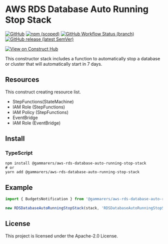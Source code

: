 # AWS RDS Database Auto Running Stop Stack

[![GitHub](https://img.shields.io/github/license/gammarers/aws-rds-database-auto-running-stop-stack?style=flat-square)](https://github.com/gammarers/aws-rds-database-auto-running-stop-stack/blob/main/LICENSE)
[![npm (scoped)](https://img.shields.io/npm/v/@gammarer/aws-rds-database-auto-running-stop-stack?style=flat-square)](https://www.npmjs.com/package/@gammarer/aws-rds-database-auto-running-stop-stack)
[![GitHub Workflow Status (branch)](https://img.shields.io/github/actions/workflow/status/gammarers/aws-rds-database-auto-running-stop-stack/release.yml?branch=main&label=release&style=flat-square)](https://github.com/gammarers/aws-rds-database-auto-running-stop-stack/actions/workflows/release.yml)
[![GitHub release (latest SemVer)](https://img.shields.io/github/v/release/gammarers/aws-rds-database-auto-running-stop-stack?sort=semver&style=flat-square)](https://github.com/gammarers/aws-rds-database-auto-running-stop-stack/releases)

[![View on Construct Hub](https://constructs.dev/badge?package=@gammarers/aws-rds-database-auto-running-stop-stack)](https://constructs.dev/packages/@gammarers/aws-rds-database-auto-running-stop-stack)

This constructor stack includes a function to automatically stop a database or cluster that will automatically start in 7 days.

## Resources

This construct creating resource list.

- StepFunctions(StateMachine)
- IAM Role (StepFunctions)
- IAM Policy (StepFunctions)
- EventBridge
- IAM Role (EventBridge)

## Install

### TypeScript

```shell
npm install @gammarers/aws-rds-database-auto-running-stop-stack
# or
yarn add @gammarers/aws-rds-database-auto-running-stop-stack
```

## Example

```typescript
import { BudgetsNotification } from '@gammarers/aws-rds-database-auto-running-stop-stack';

new RDSDatabaseAutoRunningStopStack(stack, 'RDSDatabaseAutoRunningStopStack');

```

## License

This project is licensed under the Apache-2.0 License.
